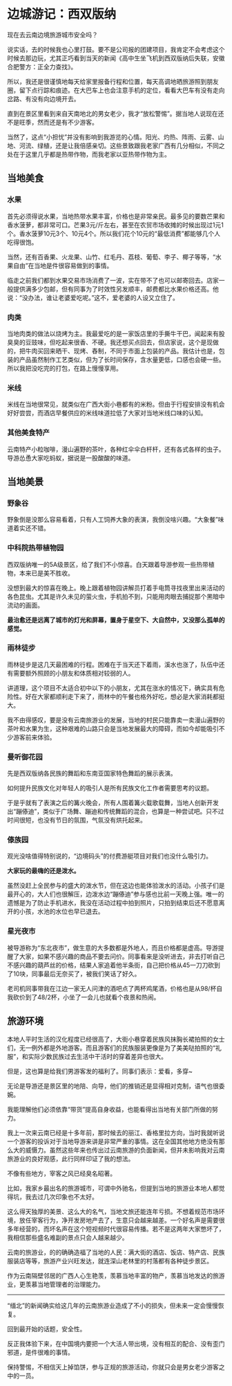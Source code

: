 # 边城游记：西双版纳

现在去云南边境旅游城市安全吗？

说实话，去的时候我也心里打鼓。要不是公司报的团建项目，我肯定不会考虑这个时候去那边玩，尤其正巧看到当天的新闻《高中生坐飞机到西双版纳后失联，安徽合肥警方：正全力查找》。


所以，我还是很谨慎地每天给家里报备行程和位置，每天高调地晒旅游照到朋友圈，留下点行踪和痕迹。在大巴车上也会注意手机的定位，看看大巴车有没有走向岔路、有没有向边境开去。

直到在景区里看到来自天南地北的男女老少，我才“放松警惕”。据当地人说现在还不是旺季，然而还是有不少游客。

当然了，这点“小担忧”并没有影响到我游览的心情。阳光、灼热、阵雨、云雾、山地、河流、绿植，还是让我倍感亲切。这些景致跟我老家广西有几分相似，不同之处在于这里几乎都是热带作物，而我老家以亚热带作物为主。

## 当地美食

### 水果

首先必须得说水果，当地热带水果丰富，价格也是非常亲民。最多见的要数芒果和香水菠萝，都非常可口。芒果3元/斤左右，甚至在农贸市场收摊的时候出现过1元1个。香水菠萝10元3个、10元4个。所以我们花个10元的“最低消费”都能够几个人吃得很饱。

当然，还有百香果、火龙果、山竹、红毛丹、荔枝、葡萄、李子、椰子等等，“水果自由”在当地是件很容易做到的事情。

临走之前我们都到水果交易市场消费了一波，实在带不了也可以邮寄回去。店家一般提供满多少包邮，但有同事为了时效性另发顺丰，邮费都比水果价格还高。他说：“没办法，谁让老婆爱吃呢。”这不，爱老婆的人设又立住了。

### 肉类

当地肉类的做法以烧烤为主。我最爱吃的是一家饭店里的手撕牛干巴，闻起来有股臭臭的豆豉味，但吃起来很香、不硬。我还想买点回去，但店家说，这个是现做的，把牛肉买回来晒干、现烤、舂制，不同于市面上包装的产品。我估计也是，包装的产品虽然制作工艺类似，但为了长时间保存，含水量更低，口感也会硬一些。所以我把没吃完的打包，在路上慢慢享用。

### 米线

米线在当地很常见，就类似在广西大街小巷都有的米粉。但由于行程安排没有机会好好尝尝，而酒店早餐供应的米线味道拉低了大家对当地米线口味的认知。

### 其他美食特产

云南特产小粒咖啡，漫山遍野的茶叶，各种红伞伞白杆杆，还有各式各样的虫子。导游怂恿大家吃蚂蚁，据说是一股酸酸的味道。

## 当地美景
### 野象谷

野象倒是没那么容易看着，只有人工饲养大象的表演，我倒没啥兴趣。“大象餐”味道着实还不错。

### 中科院热带植物园

西双版纳唯一的5A级景区，给了我们不小惊喜。白天跟着导游参观一些热带植物，本来已是美不胜收。

没想到最大的惊喜在晚上。晚上跟着植物园讲解员打着手电筒寻找夜里出来活动的各色昆虫。尤其是许久未见的萤火虫，手机拍不到，只能用肉眼去捕捉那个黑暗中流动的画面。

**最治愈还是远离了城市的灯光和屏幕，置身于星空下、大自然中，又没那么孤单的感觉。**

### 雨林徒步

雨林徒步是这几天最困难的行程。困难在于当天还下着雨，溪水也涨了，队伍中还有需要额外照顾的小朋友和体质相对较弱的人。

讲道理，这个项目不太适合初中以下的小朋友，尤其在涨水的情况下，确实具有危险性。好在大家都顺利走下来了，雨林中的午餐也格外好吃，想必是大家消耗都挺大。

我不由得感叹，要是没有云南旅游业的发展，当地的村民只能靠卖一卖漫山遍野的茶叶和水果为生，这种艰难的山路只会是当地发展最大的障碍，而如今却能吸引不少游客前来体验。

### 曼听御花园

先是西双版纳各民族的舞蹈和东南亚国家特色舞蹈的展示表演。

如何提升民族文化对年轻人的吸引人是所有民族文化工作者需要思考的议题。

于是乎就有了表演之后的篝火晚会，所有人围着篝火载歌载舞，当地人创新开发出“蹦傣迪”，类似于广场舞、蹦迪和传统舞蹈的混合，也算是一种尝试吧。只不过时间很短，也没有节日的氛围，气氛没有烘托起来。

### 傣族园

观光没啥值得特别说的，“边境码头”的付费游艇项目对我们也没什么吸引力。

**大家玩的最嗨的还是泼水。**

虽然没赶上全民参与的盛大的泼水节，但在这边也能体验泼水的活动。小孩子们是最开心的，大人们也很解压，边泼水边“蹦傣迪”参与感也比前一天晚上强。唯一的遗憾是为了防止手机进水，我没在活动过程中拍到照片，只拍到结束后还不愿意离开的小孩，水池的水位也早已退去。

### 星光夜市

被导游称为“东北夜市”，做生意的大多数都是外地人，而且价格都是虚高。导游提醒了大家，如果不感兴趣的商品不要去问价。同事看来是没听进去，非去打听自己不感兴趣的葫芦丝的价格，结果人家追着他半条街，自己把价格从45一刀刀砍到了10块，同事最后无奈买了，被我们笑话了好久。

老司机同事带我在江边一家无人问津的酒吧点了两杯鸡尾酒，价格也是从98/杯自我砍价到了48/2杯，小坐了一会儿也就看个夜景和热闹。


## 旅游环境

本地人平时生活的汉化程度已经很高了，大街小巷穿着民族风抹胸长裙拍照的女士们，无一例外都是外地游客。而且游客们的民族服装更像是为了美美哒拍照的“礼服”，和实际少数民族过去生活中干活时的穿着差异也很大。

但是，这也算是给我们男游客发的福利了。同事们表示：爱看，多穿~

无论是导游还是景区里的地陪、向导，他们的推销还是显得相对克制，语气也很委婉。

我能理解他们必须依靠“带货”提高自身收益，也能看得出当地有关部门所做的努力。

我上一次来云南已经是十多年前，那时候去的丽江、香格里拉方向，当时我就听说一个游客的投诉对于当地导游来讲是非常严重的事情。这在全国其他地方绝没有那么大的威慑力。虽然这些年来也传出过云南旅游的负面新闻，但并未影响我对云南旅游业的良好观感，此行同样印证了我的想法。

不像有些地方，宰客之风已经臭名昭著。

比如，我家乡最出名的旅游城市，可谓中外驰名，但提到当地的旅游业本地人都觉得坑，我去过几次印象也不太好。

这么得天独厚的美景、这么大的名气，当地文旅还能连年亏损。不想着规范市场环境，放任宰客行为，净开发房地产去了，生意只会越来越差。一个好名声是需要很多年经营的，而坏名声在这个短视频时代很容易传播。若不是这两年大家憋坏了，我相信那些盛名难副的景点只会人越来越少。

云南的旅游业，的的确确造福了当地的人民：满大街的酒店、饭店、特产店、民族服装店等等，旅游产业兴旺发达，就连深山老林里的村落都有各种徒步景区。

作为云南隔壁邻居的广西人心生艳羡，羡慕当地丰富的物产，羡慕当地发达的旅游业，更羡慕当地管理者的治理能力。

---
“缅北”的新闻确实给这几年的云南旅游业造成了不小的损失，但未来一定会慢慢恢复。

回到最开始的话题，安全性。

反正我体验下来，在中国境内要把一个大活人带出境，没有相互的配合、没有歪门邪道，是件很难的事情。

保持警惕，不相信天上掉馅饼，参与正规的旅游活动，你就只会是男女老少游客之中的一员。